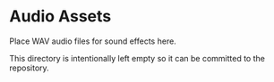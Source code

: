 # Audio Assets

Place WAV audio files for sound effects here.

This directory is intentionally left empty so it can be committed to the repository.
